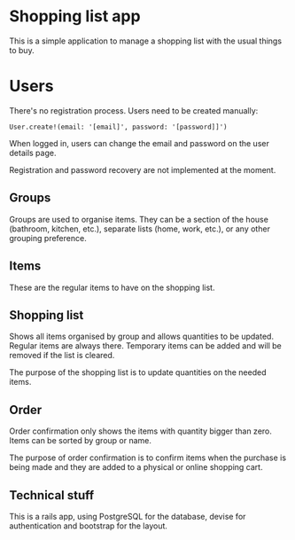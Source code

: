 # Shopping list app
This is a simple application to manage a shopping list with the usual things to buy.

# Users
There's no registration process. Users need to be created manually:

    User.create!(email: '[email]', password: '[password]]')

When logged in, users can change the email and password on the user details page.

Registration and password recovery are not implemented at the moment.

## Groups 
Groups are used to organise items. They can be a section of the house (bathroom, kitchen, etc.), separate lists (home, work, etc.), or any other grouping preference.

## Items
These are the regular items to have on the shopping list.

## Shopping list
Shows all items organised by group and allows quantities to be updated.
Regular items are always there. Temporary items can be added and will be removed if the list is cleared.

The purpose of the shopping list is to update quantities on the needed items.

## Order
Order confirmation only shows the items with quantity bigger than zero.
Items can be sorted by group or name.

The purpose of order confirmation is to confirm items when the purchase is being made and they are added to a physical or online shopping cart.

## Technical stuff
This is a rails app, using PostgreSQL for the database, devise for authentication and bootstrap for the layout.
